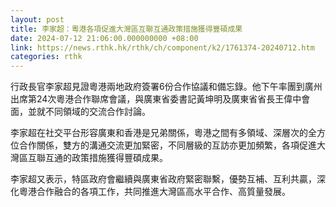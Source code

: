 ```yaml
---
layout: post
title: 李家超：粵港各項促進大灣區互聯互通政策措施獲得豐碩成果
date: 2024-07-12 21:06:00.000000000 +08:00
link: https://news.rthk.hk/rthk/ch/component/k2/1761374-20240712.htm
categories: rthk
---
```


行政長官李家超見證粵港兩地政府簽署6份合作協議和備忘錄。他下午率團到廣州出席第24次粵港合作聯席會議，與廣東省委書記黃坤明及廣東省省長王偉中會面，並就不同領域的交流合作討論。

李家超在社交平台形容廣東和香港是兄弟關係，粵港之間有多領域、深層次的全方位合作關係，雙方的溝通交流更加緊密，不同層級的互訪亦更加頻繁，各項促進大灣區互聯互通的政策措施獲得豐碩成果。

李家超又表示，特區政府會繼續與廣東省政府緊密聯繫，優勢互補、互利共贏，深化粵港合作融合的各項工作，共同推進大灣區高水平合作、高質量發展。
